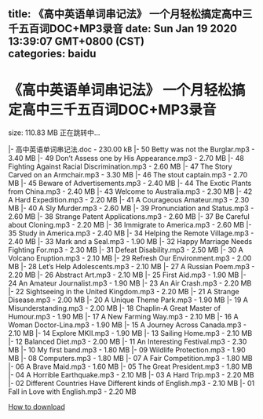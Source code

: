 
title: 《高中英语单词串记法》 一个月轻松搞定高中三千五百词DOC+MP3录音
date: Sun Jan 19 2020 13:39:07 GMT+0800 (CST)    
categories: baidu
---

# 《高中英语单词串记法》 一个月轻松搞定高中三千五百词DOC+MP3录音
size: 110.83 MB
 正在跳转中...
 
|- 高中英语单词串记法.doc - 230.00 kB
|- 50 Betty was not the Burglar.mp3 - 3.40 MB
|- 49 Don’t Assess one by His Appearance.mp3 - 2.70 MB
|- 48 Fighting Against Racial Discrimination.mp3 - 2.60 MB
|- 47 The Story Carved on an Armchair.mp3 - 3.30 MB
|- 46 The stout captain.mp3 - 2.70 MB
|- 45 Beware of Advertisements.mp3 - 2.40 MB
|- 44 The Exotic Plants from China.mp3 - 2.40 MB
|- 43 Welcome to Australia.mp3 - 2.30 MB
|- 42 A Hard Expedition.mp3 - 2.20 MB
|- 41 A Courageous Amateur.mp3 - 2.30 MB
|- 40 A Sly Murder.mp3 - 2.60 MB
|- 39 Pronunciation and Status.mp3 - 2.60 MB
|- 38 Strange Patent Applications.mp3 - 2.60 MB
|- 37 Be Careful about Cloning.mp3 - 2.20 MB
|- 36 Immigrate to America.mp3 - 2.60 MB
|- 35 Study in America.mp3 - 2.40 MB
|- 34 Helping the Remote Village.mp3 - 2.40 MB
|- 33 Mark and a Seal.mp3 - 1.90 MB
|- 32 Happy Marriage Needs Fighting For.mp3 - 2.30 MB
|- 31 Defeat Disability.mp3 - 2.50 MB
|- 30 A Volcano Eruption.mp3 - 2.10 MB
|- 29 Refresh Our Environment.mp3 - 2.00 MB
|- 28 Let’s Help Adolescents.mp3 - 2.10 MB
|- 27 A Russian Poem.mp3 - 2.20 MB
|- 26 Abstract Art.mp3 - 2.10 MB
|- 25 First Aid.mp3 - 1.90 MB
|- 24 An Amateur Journalist.mp3 - 1.90 MB
|- 23 An Air Crash.mp3 - 2.20 MB
|- 22 Sightseeing in the United Kingdom.mp3 - 2.20 MB
|- 21 A Strange Disease.mp3 - 2.00 MB
|- 20 A Unique Theme Park.mp3 - 1.90 MB
|- 19 A Misunderstanding.mp3 - 2.00 MB
|- 18 Chaplin-A Great Master of Humour.mp3 - 1.90 MB
|- 17 A New Farming Way.mp3 - 2.10 MB
|- 16 A Woman Doctor-Lina.mp3 - 1.90 MB
|- 15 A Journey Across Canada.mp3 - 2.10 MB
|- 14 Explore MKII.mp3 - 1.90 MB
|- 13 Sailing Home.mp3 - 2.10 MB
|- 12 Balanced Diet.mp3 - 2.00 MB
|- 11 An Interesting Festival.mp3 - 2.30 MB
|- 10 My first band.mp3 - 1.80 MB
|- 09 Wildlife Protection.mp3 - 1.90 MB
|- 08 Computers.mp3 - 1.80 MB
|- 07 A Fair Competition.mp3 - 1.80 MB
|- 06 A Brave Maid.mp3 - 1.60 MB
|- 05 The Great President.mp3 - 1.80 MB
|- 04 A Horrible Earthquake.mp3 - 2.10 MB
|- 03 A Hard Trip.mp3 - 2.20 MB
|- 02 Different Countries Have Different kinds of English.mp3 - 2.10 MB
|- 01 Fall in Love with English.mp3 - 2.20 MB

[How to download](https://bpcam.bemobtrk.com/go/2ceec3aa-1ca2-46d6-b9ff-aaa5c184517c?jno=2703)